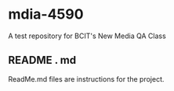 # mdia-4590
A test repository for BCIT's New Media QA Class

## README . md
ReadMe.md files are instructions for the project.